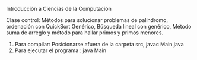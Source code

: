 Introducción a Ciencias de la Computación

Clase control:
Métodos para solucionar problemas de palíndromo,
ordenación con QuickSort Genérico, Búsqueda lineal con genérico,
Método suma de arreglo y método para hallar primos y primos menores.



1. Para compilar: Posicionarse afuera de la carpeta src, javac Main.java
2. Para ejecutar el programa : java Main  
